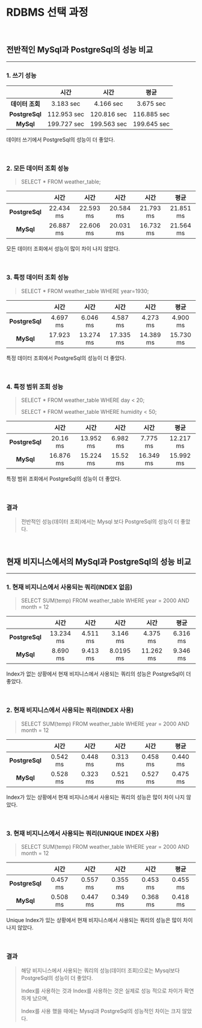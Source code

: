 # RDBMS 선택 과정

&nbsp;

## 전반적인 MySql과 PostgreSql의 성능 비교
---

### 1. 쓰기 성능
| | 시간 | 시간 | 평균 |
| :-: | :-: | :-: | :-: |
| **데이터 조회** | 3.183 sec | 4.166 sec | 3.675 sec |
| **PostgreSql** | 112.953 sec | 120.816 sec | 116.885 sec |
| **MySql** | 199.727 sec | 199.563 sec | 199.645 sec |

데이터 쓰기에서 PostgreSql의 성능이 더 좋았다.

&nbsp;

### 2. 모든 데이터 조회 성능
> SELECT * FROM weather_table;

| | 시간 | 시간 | 시간 | 시간 | 평균 |
| :-: | :-: | :-: | :-: | :-: | :-: |
| **PostgreSql** | 22.434 ms | 22.593 ms | 20.584 ms | 21.793 ms | 21.851 ms |
| **MySql** | 26.887 ms | 22.606 ms | 20.031 ms | 16.732 ms | 21.564 ms |

모든 데이터 조회에서 성능이 많이 차이 나지 않았다.

&nbsp;

### 3. 특정 데이터 조회 성능
> SELECT * FROM weather_table WHERE year=1930;

| | 시간 | 시간 | 시간 | 시간 | 평균 |
| :-: | :-: | :-: | :-: | :-: | :-: |
| **PostgreSql** | 4.697 ms | 6.046 ms | 4.587 ms | 4.273 ms | 4.900 ms |
| **MySql** | 17.923 ms | 13.274 ms | 17.335 ms | 14.389 ms | 15.730 ms |

특정 데이터 조회에서 PostgreSql의 성능이 더 좋았다.

&nbsp;

### 4. 특정 범위 조회 성능
> SELECT * FROM weather_table WHERE day < 20;
> 
> SELECT * FROM weather_table WHERE humidity < 50;

| | 시간 | 시간 | 시간 | 시간 | 평균 |
| :-: | :-: | :-: | :-: | :-: | :-: |
| **PostgreSql** | 20.16 ms | 13.952 ms | 6.982 ms | 7.775 ms | 12.217 ms |
| **MySql** | 16.876 ms | 15.224 ms | 15.52 ms | 16.349 ms | 15.992 ms |

특정 범위 조회에서 PostgreSql의 성능이 더 좋았다.

&nbsp;

### 결과
> 전반적인 성능(데이터 조회)에서는 Mysql 보다 PostgreSql의 성능이 더 좋았다.


&nbsp;

## 현재 비지니스에서의 MySql과 PostgreSql의 성능 비교
---

### 1. 현재 비지니스에서 사용되는 쿼리(INDEX 없음)
> SELECT SUM(temp) FROM weather_table WHERE year = 2000 AND month = 12

| | 시간 | 시간 | 시간 | 시간 | 평균 |
| :-: | :-: | :-: | :-: | :-: | :-: |
| **PostgreSql** | 13.234 ms | 4.511 ms | 3.146 ms | 4.375 ms | 6.316 ms |
| **MySql** | 8.690 ms | 9.413 ms | 8.0195 ms | 11.262 ms | 9.346 ms |

Index가 없는 상황에서 현재 비지니스에서 사용되는 쿼리의 성능은 PostgreSql이 더 좋았다.

&nbsp;

### 2. 현재 비지니스에서 사용되는 쿼리(INDEX 사용)
> SELECT SUM(temp) FROM weather_table WHERE year = 2000 AND month = 12

| | 시간 | 시간 | 시간 | 시간 | 평균 |
| :-: | :-: | :-: | :-: | :-: | :-: |
| **PostgreSql** | 0.542 ms | 0.448 ms | 0.313 ms | 0.458 ms | 0.440 ms |
| **MySql** | 0.528 ms | 0.323 ms | 0.521 ms | 0.527 ms | 0.475 ms |

Index가 있는 상황에서 현재 비지니스에서 사용되는 쿼리의 성능은 많이 차이 나지 않았다.

&nbsp;

### 3. 현재 비지니스에서 사용되는 쿼리(UNIQUE INDEX 사용)
> SELECT SUM(temp) FROM weather_table WHERE year = 2000 AND month = 12

| | 시간 | 시간 | 시간 | 시간 | 평균 |
| :-: | :-: | :-: | :-: | :-: | :-: |
| **PostgreSql** | 0.457 ms | 0.557 ms | 0.355 ms | 0.453 ms | 0.455 ms |
| **MySql** | 0.508 ms | 0.447 ms | 0.349 ms | 0.368 ms | 0.418 ms |

Unique Index가 있는 상황에서 현재 비지니스에서 사용되는 쿼리의 성능은 많이 차이 나지 않았다.

&nbsp;

### 결과
> 해당 비지니스에서 사용되는 쿼리의 성능(데이터 조회)으로는 Mysql보다 PostgreSql의 성능이 더 좋았다.
>
> Index를 사용하는 것과 Index를 사용하는 것은 실제로 성능 적으로 차이가 확연하게 났으며,
>
> Index를 사용 했을 때에는 Mysql과 PostgreSql의 성능적인 차이는 크지 않았다.

